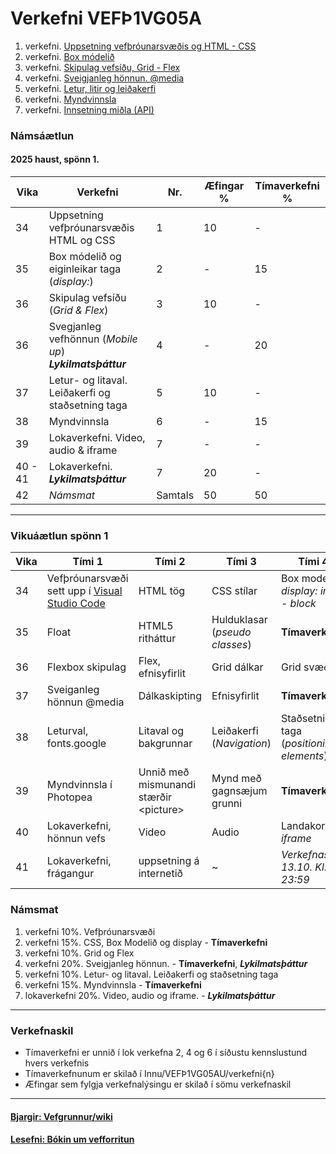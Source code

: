 # Verkefni VEFÞ1VG05A

1. verkefni. [Uppsetning vefþróunarsvæðis og HTML - CSS](Verkefni-1/)
1. verkefni. [Box módelið](Verkefni-2/) 
1. verkefni. [Skipulag vefsíðu, Grid - Flex](Verkefni-3/) 
1. verkefni. [Sveigjanleg hönnun. @media](Verkefni-4/) 
1. verkefni. [Letur, litir og leiðakerfi](Verkefni-5/README.md) 
1. verkefni. [Myndvinnsla](Verkefni-6/)
1. verkefni. [Innsetning miðla (API)](Verkefni-7/README.md) 

### Námsáætlun

#### 2025 haust, spönn 1. 

| Vika  | Verkefni  | Nr. | Æfingar % | Tímaverkefni % |
|---|---|---|---|---|
| 34 | Uppsetning vefþróunarsvæðis <br> HTML og CSS | 1  | 10 | - |
| 35 | Box módelið og eiginleikar taga (_display:_) | 2 | - | 15 |
| 36 | Skipulag vefsíðu (_Grid & Flex_) | 3  | 10 | - |
| 36 | Svegjanleg vefhönnun (_Mobile up_)<br> _**Lykilmatsþáttur**_ | 4  | - | 20 |
| 37 | Letur- og litaval.<br> Leiðakerfi og staðsetning taga | 5  | 10 | - | 
| 38 | Myndvinnsla | 6 | - | 15 |
| 39 | Lokaverkefni. Video, audio & iframe |  7 | - | - |
| 40 - 41 | Lokaverkefni. _**Lykilmatsþáttur**_ | 7 | 20 | - |
| 42 | _Námsmat_ | Samtals | 50 | 50 |

---

### Vikuáætlun spönn 1

| Vika | Tími 1  | Tími 2 | Tími 3 | Tími 4 | 
| --- | --- | --- | --- | --- | 
| 34 | Vefþróunarsvæði sett upp í [Visual Studio Code](https://code.visualstudio.com/) | HTML tög |  CSS stílar  | Box modelið, _display: inline - block_ | 
| 35 | Float | HTML5 ritháttur  | Hulduklasar (_pseudo classes_) | **Tímaverkefni** | 
| 36 | Flexbox skipulag | Flex,  efnisyfirlit | Grid dálkar | Grid svæði |   
| 37 | Sveiganleg hönnun  @media | Dálkaskipting | Efnisyfirlit | **Tímaverkefni** | 
| 38 | Leturval, fonts.google  | Litaval og bakgrunnar | Leiðakerfi (_Navigation_) | Staðsetning taga <br> (_positioning elements_) | 
| 39 | Myndvinnsla í Photopea | Unnið með mismunandi stærðir &lt;picture> | Mynd með gagnsæjum grunni  | **Tímaverkefni** |        
| 40 | Lokaverkefni, hönnun vefs | Video | Audio | Landakort í _iframe_ |
| 41 | Lokaverkefni, frágangur | uppsetning á internetið | ~ | _Verkefnaskil 13.10. Kl. 23:59_ |
 
### Námsmat

1. verkefni 10%.  Vefþróunarsvæði
1. verkefni 15%. CSS, Box Modelið og display - **Tímaverkefni**
1. verkefni 10%. Grid og Flex
1. verkefni 20%. Sveigjanleg hönnun. -  **Tímaverkefni**, _**Lykilmatsþáttur**_
1. verkefni 10%. Letur- og litaval. Leiðakerfi og staðsetning taga
1. verkefni 15%. Myndvinnsla  - **Tímaverkefni**
1. lokaverkefni 20%. Video, audio og iframe. -  _**Lykilmatsþáttur**_

---

### Verkefnaskil 

-  Tímaverkefni er unnið í lok verkefna 2, 4 og 6 í síðustu kennslustund hvers verkefnis
-  Tímaverkefnunum er skilað í Innu/VEFÞ1VG05AU/verkefni{n}
-  Æfingar sem fylgja verkefnalýsingu er skilað í sömu verkefnaskil 

---

#### [Bjargir: Vefgrunnur/wiki](https://github.com/vefgrunnur/25V_verkefni/wiki)

#### [Lesefni: Bókin um vef­forritun](https://bok.vefforritun.is/)

